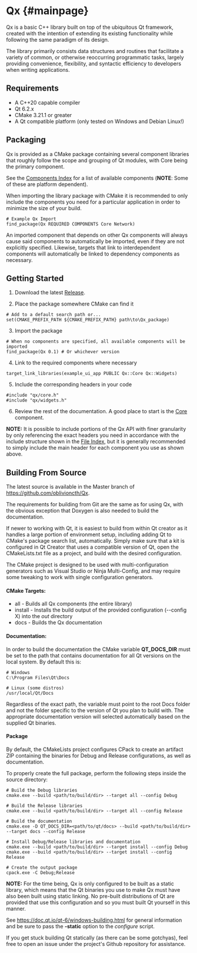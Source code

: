 

Qx {#mainpage}
==============
Qx is a basic C++ library built on top of the ubiquitous Qt framework, created with the intention of extending its existing functionality while following the same paradigm of its design.

The library primarily consists data structures and routines that facilitate a variety of common, or otherwise reoccurring programmatic tasks, largely providing convenience, flexibility, and syntactic efficiency to developers when writing applications.

Requirements
------------

 - A C++20 capable compiler
 - Qt 6.2.x
 - CMake 3.21.1 or greater
 - A Qt compatible platform (only tested on Windows and Debian Linux!)

Packaging
----------
Qx is provided as a CMake package containing several component libraries that roughly follow the scope and grouping of Qt modules, with Core being the primary component.

See the [Components Index](modules.html) for a list of available components (**NOTE**: Some of these are platform dependent).

When importing the library package with CMake it is recommended to only include the components you need for a particular application in order to minimize the size of your build.

~~~~~~~~~~~~~~~~~~~~~~~~~~~~~~~~~~~~~~~~~~~~~~~~~
# Example Qx Import
find_package(Qx REQUIRED COMPONENTS Core Network)
~~~~~~~~~~~~~~~~~~~~~~~~~~~~~~~~~~~~~~~~~~~~~~~~~
An imported component that depends on other Qx components will always cause said components to automatically be imported, even if they are not explicitly specified. Likewise, targets that link to interdependent components will automatically be linked to dependency components as necessary.

Getting Started
---------------
1) Download the latest [Release](https://github.com/oblivioncth/Qx/releases).

2) Place the package somewhere CMake can find it
~~~~~~~~~~~~~~~~~~~~~~~~~~~~~~~~~~~~~~~~~~~~~~~~~~~~~~~~~~~~~~
# Add to a default search path or...
set(CMAKE_PREFIX_PATH ${CMAKE_PREFIX_PATH} path\to\Qx_package)
~~~~~~~~~~~~~~~~~~~~~~~~~~~~~~~~~~~~~~~~~~~~~~~~~~~~~~~~~~~~~~

3) Import the package
~~~~~~~~~~~~~~~~~~~~~~~~~~~~~~~~~~~~~~~~~~~~~~~~~~~~~~~~~~~~~~~~~~~~~~~~~~~~~
# When no components are specified, all available components will be imported
find_package(Qx 0.1) # Or whichever version
~~~~~~~~~~~~~~~~~~~~~~~~~~~~~~~~~~~~~~~~~~~~~~~~~~~~~~~~~~~~~~~~~~~~~~~~~~~~~

4)	Link to the required components where necessary
~~~~~~~~~~~~~~~~~~~~~~~~~~~~~~~~~~~~~~~~~~~~~~~~~~~~~~~~~~~~~~~~~
target_link_libraries(example_ui_app PUBLIC Qx::Core Qx::Widgets)
~~~~~~~~~~~~~~~~~~~~~~~~~~~~~~~~~~~~~~~~~~~~~~~~~~~~~~~~~~~~~~~~~

5) Include the corresponding headers in your code
~~~~~~~~~~~~~~~~~~~~~~~~~~~~~~~~~~~~~~~~~~~~~~~~~~~~~~~~~
#include "qx/core.h"
#include "qx/widgets.h"
~~~~~~~~~~~~~~~~~~~~~~~~~~~~~~~~~~~~~~~~~~~~~~~~~~~~~~~~~

6) Review the rest of the documentation. A good place to start is the [Core](#qx-core) component.

**NOTE:** 
It is possible to include portions of the Qx API with finer granularity by only referencing the exact headers you need in accordance with the include structure shown in the [File Index](files.html), but it is generally recommended to simply include the main header for each component you use as shown above.

Building From Source
--------------------
The latest source is available in the Master branch of https://github.com/oblivioncth/Qx.

The requirements for building from Git are the same as for using Qx, with the obvious exception that Doxygen is also needed to build the documentation.

If newer to working with Qt, it is easiest to build from within Qt creator as it handles a large portion of environment setup, including adding Qt to CMake's package search list, automatically. Simply make sure that a kit is configured in Qt Creator that uses a compatible version of Qt, open the CMakeLists.txt file as a project, and build with the desired configuration.

The CMake project is designed to be used with multi-configuration generators such as Visual Studio or Ninja Multi-Config, and may require some tweaking to work with single configuration generators.

#### CMake Targets:

 - all - Builds all Qx components (the entire library)
 - install - Installs the build output of the provided configuration (--config X) into the *out* directory
 - docs - Builds the Qx documentation

#### Documentation:
In order to build the documentation the CMake variable **QT_DOCS_DIR** must be set to the path that contains documentation for all Qt versions on the local system. By default this is:

    # Windows
    C:\Program Files\Qt\Docs

    # Linux (some distros)
    /usr/local/Qt/Docs

Regardless of the exact path, the variable must point to the root Docs folder and not the folder specific to the version of Qt you plan to build with. The appropriate documentation version will selected automatically based on the supplied Qt binaries.

#### Package
By default, the CMakeLists project configures CPack to create an artifact ZIP containing the binaries for Debug and Release configurations, as well as documentation.

To properly create the full package, perform the following steps inside the source directory:
~~~~~~~~~~~~~~~~~~~~~~~~~~~~~~~~~~~~~~~~~~~~~~~~~~~~~~~~~~~~~~~~~~~~~~~
# Build the Debug libraries
cmake.exe --build <path/to/build/dir> --target all --config Debug

# Build the Release libraries
cmake.exe --build <path/to/build/dir> --target all --config Release

# Build the documentation
cmake.exe -D QT_DOCS_DIR=<path/to/qt/docs> --build <path/to/build/dir> --target docs --config Release

# Install Debug/Release libraries and documentation
cmake.exe --build <path/to/build/dir> --target install --config Debug
cmake.exe --build <path/to/build/dir> --target install --config Release

# Create the output package
cpack.exe -C Debug;Release
~~~~~~~~~~~~~~~~~~~~~~~~~~~~~~~~~~~~~~~~~~~~~~~~~~~~~~~~~~~~~~~~~~~~~~~

**NOTE:**
For the time being, Qx is only configured to be built as a static library, which means that the Qt binaries you use to make Qx must have also been built using static linking. No pre-built distributions of Qt are provided that use this configuration and so you must built Qt yourself in this manner.

See https://doc.qt.io/qt-6/windows-building.html for general information and be sure to pass the **-static** option to the *configure* script.

If you get stuck building Qt statically (as there can be some gotchyas), feel free to open an issue under the project's Github repository for assistance.
